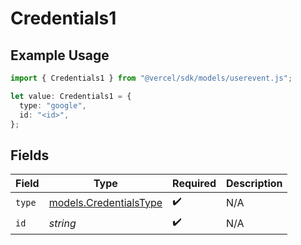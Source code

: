 # Credentials1

## Example Usage

```typescript
import { Credentials1 } from "@vercel/sdk/models/userevent.js";

let value: Credentials1 = {
  type: "google",
  id: "<id>",
};
```

## Fields

| Field                                                  | Type                                                   | Required                                               | Description                                            |
| ------------------------------------------------------ | ------------------------------------------------------ | ------------------------------------------------------ | ------------------------------------------------------ |
| `type`                                                 | [models.CredentialsType](../models/credentialstype.md) | :heavy_check_mark:                                     | N/A                                                    |
| `id`                                                   | *string*                                               | :heavy_check_mark:                                     | N/A                                                    |